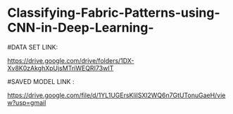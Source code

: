 # Classifying-Fabric-Patterns-using-CNN-in-Deep-Learning-


#DATA SET LINK:

https://drive.google.com/drive/folders/1DX-Xv8K0zAkghXpUjsMTriWEQRI73wIT

#SAVED MODEL LINK :

https://drive.google.com/file/d/1YL1UGErsKlilSXl2WQ6n7GtUTonuGaeH/view?usp=gmail

